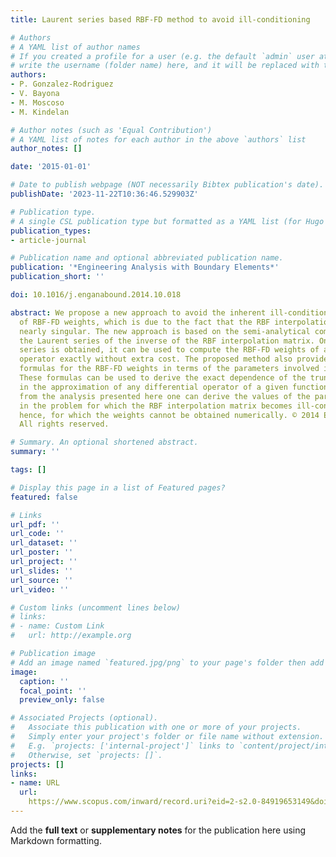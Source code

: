 ```yaml
---
title: Laurent series based RBF-FD method to avoid ill-conditioning

# Authors
# A YAML list of author names
# If you created a profile for a user (e.g. the default `admin` user at `content/authors/admin/`), 
# write the username (folder name) here, and it will be replaced with their full name and linked to their profile.
authors:
- P. Gonzalez-Rodriguez
- V. Bayona
- M. Moscoso
- M. Kindelan

# Author notes (such as 'Equal Contribution')
# A YAML list of notes for each author in the above `authors` list
author_notes: []

date: '2015-01-01'

# Date to publish webpage (NOT necessarily Bibtex publication's date).
publishDate: '2023-11-22T10:36:46.529903Z'

# Publication type.
# A single CSL publication type but formatted as a YAML list (for Hugo requirements).
publication_types:
- article-journal

# Publication name and optional abbreviated publication name.
publication: '*Engineering Analysis with Boundary Elements*'
publication_short: ''

doi: 10.1016/j.enganabound.2014.10.018

abstract: We propose a new approach to avoid the inherent ill-condition in the computation
  of RBF-FD weights, which is due to the fact that the RBF interpolation matrix is
  nearly singular. The new approach is based on the semi-analytical computation of
  the Laurent series of the inverse of the RBF interpolation matrix. Once the Laurent
  series is obtained, it can be used to compute the RBF-FD weights of any differential
  operator exactly without extra cost. The proposed method also provides analytical
  formulas for the RBF-FD weights in terms of the parameters involved in the problem.
  These formulas can be used to derive the exact dependence of the truncation error
  in the approximation of any differential operator of a given function. Furthermore,
  from the analysis presented here one can derive the values of the parameters involved
  in the problem for which the RBF interpolation matrix becomes ill-conditioned and,
  hence, for which the weights cannot be obtained numerically. © 2014 Elsevier Ltd.
  All rights reserved.

# Summary. An optional shortened abstract.
summary: ''

tags: []

# Display this page in a list of Featured pages?
featured: false

# Links
url_pdf: ''
url_code: ''
url_dataset: ''
url_poster: ''
url_project: ''
url_slides: ''
url_source: ''
url_video: ''

# Custom links (uncomment lines below)
# links:
# - name: Custom Link
#   url: http://example.org

# Publication image
# Add an image named `featured.jpg/png` to your page's folder then add a caption below.
image:
  caption: ''
  focal_point: ''
  preview_only: false

# Associated Projects (optional).
#   Associate this publication with one or more of your projects.
#   Simply enter your project's folder or file name without extension.
#   E.g. `projects: ['internal-project']` links to `content/project/internal-project/index.md`.
#   Otherwise, set `projects: []`.
projects: []
links:
- name: URL
  url: 
    https://www.scopus.com/inward/record.uri?eid=2-s2.0-84919653149&doi=10.1016%2fj.enganabound.2014.10.018&partnerID=40&md5=8e35e04b15869afe8c3b5f1f34430cbb
---
```


Add the **full text** or **supplementary notes** for the publication here using Markdown formatting.
